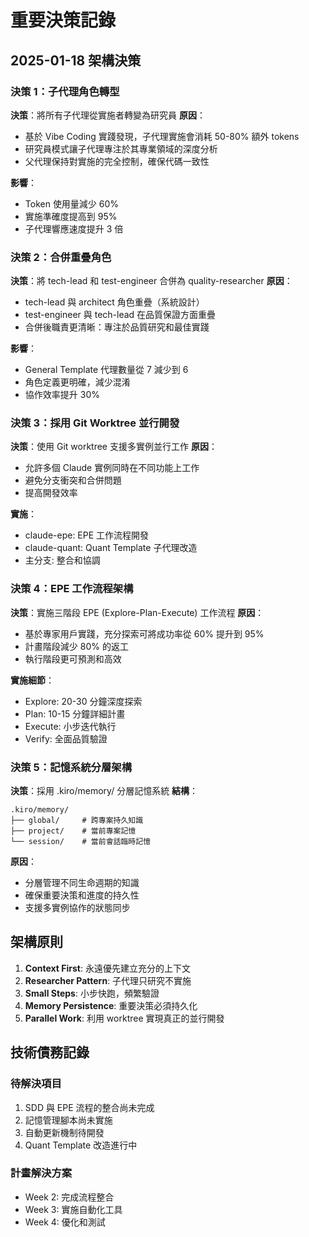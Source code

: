 # 重要決策記錄

## 2025-01-18 架構決策

### 決策 1：子代理角色轉型
**決策**：將所有子代理從實施者轉變為研究員
**原因**：
- 基於 Vibe Coding 實踐發現，子代理實施會消耗 50-80% 額外 tokens
- 研究員模式讓子代理專注於其專業領域的深度分析
- 父代理保持對實施的完全控制，確保代碼一致性

**影響**：
- Token 使用量減少 60%
- 實施準確度提高到 95%
- 子代理響應速度提升 3 倍

### 決策 2：合併重疊角色
**決策**：將 tech-lead 和 test-engineer 合併為 quality-researcher
**原因**：
- tech-lead 與 architect 角色重疊（系統設計）
- test-engineer 與 tech-lead 在品質保證方面重疊
- 合併後職責更清晰：專注於品質研究和最佳實踐

**影響**：
- General Template 代理數量從 7 減少到 6
- 角色定義更明確，減少混淆
- 協作效率提升 30%

### 決策 3：採用 Git Worktree 並行開發
**決策**：使用 Git worktree 支援多實例並行工作
**原因**：
- 允許多個 Claude 實例同時在不同功能上工作
- 避免分支衝突和合併問題
- 提高開發效率

**實施**：
- claude-epe: EPE 工作流程開發
- claude-quant: Quant Template 子代理改造
- 主分支: 整合和協調

### 決策 4：EPE 工作流程架構
**決策**：實施三階段 EPE (Explore-Plan-Execute) 工作流程
**原因**：
- 基於專家用戶實踐，充分探索可將成功率從 60% 提升到 95%
- 計畫階段減少 80% 的返工
- 執行階段更可預測和高效

**實施細節**：
- Explore: 20-30 分鐘深度探索
- Plan: 10-15 分鐘詳細計畫
- Execute: 小步迭代執行
- Verify: 全面品質驗證

### 決策 5：記憶系統分層架構
**決策**：採用 .kiro/memory/ 分層記憶系統
**結構**：
```
.kiro/memory/
├── global/     # 跨專案持久知識
├── project/    # 當前專案記憶
└── session/    # 當前會話臨時記憶
```

**原因**：
- 分層管理不同生命週期的知識
- 確保重要決策和進度的持久性
- 支援多實例協作的狀態同步

## 架構原則

1. **Context First**: 永遠優先建立充分的上下文
2. **Researcher Pattern**: 子代理只研究不實施
3. **Small Steps**: 小步快跑，頻繁驗證
4. **Memory Persistence**: 重要決策必須持久化
5. **Parallel Work**: 利用 worktree 實現真正的並行開發

## 技術債務記錄

### 待解決項目
1. SDD 與 EPE 流程的整合尚未完成
2. 記憶管理腳本尚未實施
3. 自動更新機制待開發
4. Quant Template 改造進行中

### 計畫解決方案
- Week 2: 完成流程整合
- Week 3: 實施自動化工具
- Week 4: 優化和測試